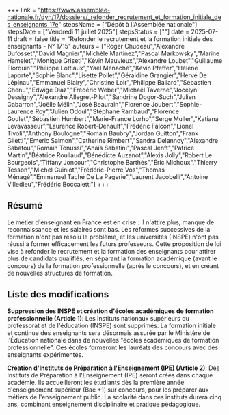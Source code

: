 +++
link = "https://www.assemblee-nationale.fr/dyn/17/dossiers/_refonder_recrutement_et_formation_initiale_des_enseignants_17e"
stepsName = ["Dépôt à l'Assemblée nationale"]
stepsDate = ["Vendredi 11 juillet 2025"]
stepsStatus = [""]
date = 2025-07-11
draft = false
title = "Refonder le recrutement et la formation initiale des enseignants - N° 1715"
auteurs = ["Roger Chudeau","Alexandre Dufosset","David Magnier","Michèle Martinez","Pascal Markowsky","Marine Hamelet","Monique Griseti","Kévin Mauvieux","Alexandre Loubet","Guillaume Florquin","Philippe Lottiaux","Yaël Ménaché","Kévin Pfeffer","Hélène Laporte","Sophie Blanc","Lisette Pollet","Géraldine Grangier","Hervé De Lépinau","Emmanuel Blairy","Christine Loir","Philippe Ballard","Sébastien Chenu","Edwige Diaz","Frédéric Weber","Michaël Taverne","Jocelyn Dessigny","Alexandre Allegret-Pilot","Sandrine Dogor-Such","Julien Gabarron","Joëlle Mélin","José Beaurain","Florence Joubert","Sophie-Laurence Roy","Julien Odoul","Stéphane Rambaud","Florence Goulet","Sébastien Humbert","Marie-France Lorho","Serge Muller","Katiana Levavasseur","Laurence Robert-Dehault","Frédéric Falcon","Lionel Tivoli","Anthony Boulogne","Romain Baubry","Jordan Guitton","Frank Giletti","Emeric Salmon","Catherine Rimbert","Sandra Delannoy","Alexandre Sabatou","Romain Tonussi","Anaïs Sabatini","Pascal Jenft","Patrice Martin","Béatrice Roullaud","Bénédicte Auzanot","Alexis Jolly","Robert Le Bourgeois","Tiffany Joncour","Christophe Barthès","Éric Michoux","Thierry Tesson","Michel Guiniot","Frédéric-Pierre Vos","Thomas Ménagé","Emmanuel Taché De La Pagerie","Laurent Jacobelli","Antoine Villedieu","Frédéric Boccaletti"]
+++

## Résumé

Le métier d'enseignant en France est en crise : il n'attire plus, manque de reconnaissance et les salaires sont bas. Les réformes successives de la formation n'ont pas résolu le problème, et les universités (INSPE) n'ont pas réussi à former efficacement les futurs professeurs. Cette proposition de loi vise à refonder le recrutement et la formation des enseignants pour attirer plus de candidats qualifiés, en séparant la formation académique (avant le concours) de la formation professionnelle (après le concours), et en créant de nouvelles structures de formation.

## Liste des modifications

**Suppression des INSPE et création d'écoles académiques de formation professionnelle (Article 1)**: Les Instituts nationaux supérieurs du professorat et de l'éducation (INSPE) sont supprimés. La formation initiale et continue des enseignants sera désormais assurée par le Ministère de l'Éducation nationale dans de nouvelles "écoles académiques de formation professionnelle". Ces écoles formeront les lauréats des concours avec des enseignants expérimentés.

**Création d'Instituts de Préparation à l'Enseignement (IPE) (Article 2)**: Des Instituts de Préparation à l'Enseignement (IPE) seront créés dans chaque académie. Ils accueilleront les étudiants dès la première année d'enseignement supérieur (Bac +1) sur concours, pour les préparer aux métiers de l'enseignement public. La scolarité dans ces instituts durera cinq ans, combinant enseignement disciplinaire et pratique pédagogique.
